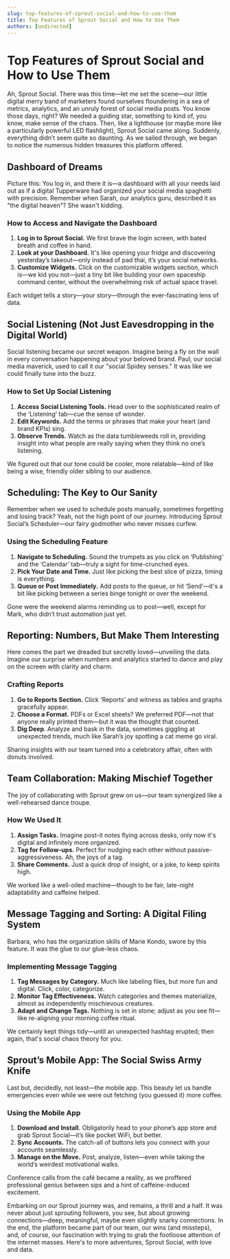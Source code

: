 ```yaml
---
slug: top-features-of-sprout-social-and-how-to-use-them
title: Top Features of Sprout Social and How to Use Them
authors: [undirected]
---
```



# Top Features of Sprout Social and How to Use Them

Ah, Sprout Social. There was this time—let me set the scene—our little digital merry band of marketers found ourselves floundering in a sea of metrics, analytics, and an unruly forest of social media posts. You know those days, right? We needed a guiding star, something to kind of, you know, make sense of the chaos. Then, like a lighthouse (or maybe more like a particularly powerful LED flashlight), Sprout Social came along. Suddenly, everything didn’t seem quite so daunting. As we sailed through, we began to notice the numerous hidden treasures this platform offered.

## Dashboard of Dreams

Picture this: You log in, and there it is—a dashboard with all your needs laid out as if a digital Tupperware had organized your social media spaghetti with precision. Remember when Sarah, our analytics guru, described it as "the digital heaven"? She wasn't kidding.

### How to Access and Navigate the Dashboard

1. **Log in to Sprout Social.** We first brave the login screen, with bated breath and coffee in hand.
2. **Look at your Dashboard.** It's like opening your fridge and discovering yesterday’s takeout—only instead of pad thai, it’s your social networks.
3. **Customize Widgets.** Click on the customizable widgets section, which is—we kid you not—just a tiny bit like building your own spaceship command center, without the overwhelming risk of actual space travel.

Each widget tells a story—your story—through the ever-fascinating lens of data.

## Social Listening (Not Just Eavesdropping in the Digital World)

Social listening became our secret weapon. Imagine being a fly on the wall in every conversation happening about your beloved brand. Paul, our social media maverick, used to call it our "social Spidey senses." It was like we could finally tune into the buzz.

### How to Set Up Social Listening

1. **Access Social Listening Tools.** Head over to the sophisticated realm of the ‘Listening’ tab—cue the sense of wonder.
2. **Edit Keywords.** Add the terms or phrases that make your heart (and brand KPIs) sing.
3. **Observe Trends.** Watch as the data tumbleweeds roll in, providing insight into what people are really saying when they think no one’s listening.

We figured out that our tone could be cooler, more relatable—kind of like being a wise, friendly older sibling to our audience.

## Scheduling: The Key to Our Sanity

Remember when we used to schedule posts manually, sometimes forgetting and losing track? Yeah, not the high point of our journey. Introducing Sprout Social’s Scheduler—our fairy godmother who never misses curfew.

### Using the Scheduling Feature

1. **Navigate to Scheduling.** Sound the trumpets as you click on ‘Publishing’ and the ‘Calendar’ tab—truly a sight for time-crunched eyes.
2. **Pick Your Date and Time.** Just like picking the best slice of pizza, timing is everything.
3. **Queue or Post Immediately.** Add posts to the queue, or hit ‘Send’—it's a bit like picking between a series binge tonight or over the weekend.

Gone were the weekend alarms reminding us to post—well, except for Mark, who didn’t trust automation just yet.

## Reporting: Numbers, But Make Them Interesting

Here comes the part we dreaded but secretly loved—unveiling the data. Imagine our surprise when numbers and analytics started to dance and play on the screen with clarity and charm.

### Crafting Reports

1. **Go to Reports Section.** Click ‘Reports’ and witness as tables and graphs gracefully appear.
2. **Choose a Format.** PDFs or Excel sheets? We preferred PDF—not that anyone really printed them—but it was the thought that counted.
3. **Dig Deep**. Analyze and bask in the data, sometimes giggling at unexpected trends, much like Sarah’s joy spotting a cat meme go viral.

Sharing insights with our team turned into a celebratory affair, often with donuts involved.

## Team Collaboration: Making Mischief Together

The joy of collaborating with Sprout grew on us—our team synergized like a well-rehearsed dance troupe.

### How We Used It

1. **Assign Tasks.** Imagine post-it notes flying across desks, only now it's digital and infinitely more organized.
2. **Tag for Follow-ups.** Perfect for nudging each other without passive-aggressiveness. Ah, the joys of a tag.
3. **Share Comments.** Just a quick drop of insight, or a joke, to keep spirits high.

We worked like a well-oiled machine—though to be fair, late-night adaptability and caffeine helped.

## Message Tagging and Sorting: A Digital Filing System

Barbara, who has the organization skills of Marie Kondo, swore by this feature. It was the glue to our glue-less chaos.

### Implementing Message Tagging

1. **Tag Messages by Category.** Much like labeling files, but more fun and digital. Click, color, categorize.
2. **Monitor Tag Effectiveness.** Watch categories and themes materialize, almost as independently mischievous creatures.
3. **Adapt and Change Tags.** Nothing is set in stone; adjust as you see fit—like re-aligning your morning coffee ritual.

We certainly kept things tidy—until an unexpected hashtag erupted; then again, that's social chaos theory for you.

## Sprout’s Mobile App: The Social Swiss Army Knife

Last but, decidedly, not least—the mobile app. This beauty let us handle emergencies even while we were out fetching (you guessed it) more coffee.

### Using the Mobile App

1. **Download and Install.** Obligatorily head to your phone’s app store and grab Sprout Social—it’s like pocket WiFi, but better.
2. **Sync Accounts.** The catch-all of buttons lets you connect with your accounts seamlessly.
3. **Manage on the Move.** Post, analyze, listen—even while taking the world’s weirdest motivational walks.

Conference calls from the café became a reality, as we proffered professional genius between sips and a hint of caffeine-induced excitement.

Embarking on our Sprout journey was, and remains, a thrill and a half. It was never about just sprouting followers, you see, but about growing connections—deep, meaningful, maybe even slightly snarky connections. In the end, the platform became part of our team, our wins (and missteps), and, of course, our fascination with trying to grab the footloose attention of the internet masses. Here's to more adventures, Sprout Social, with love and data.